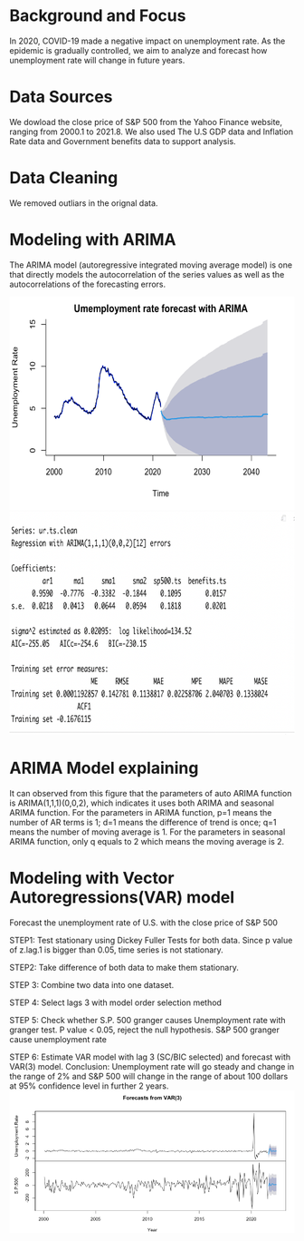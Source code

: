 
# Background and Focus
In 2020, COVID-19 made a negative impact on unemployment rate. As the epidemic is gradually controlled, we aim to analyze and forecast how unemployment rate will change in future years. 

# Data Sources
We dowload the close price of S&P 500 from the Yahoo Finance website, ranging from 2000.1 to 2021.8. We also used The U.S GDP data and Inflation Rate data and Government benefits data to support analysis.

# Data Cleaning
We removed outliars in the orignal data.

# Modeling with ARIMA
The ARIMA model (autoregressive integrated moving average model) is one that directly models the autocorrelation of the series values as well as the autocorrelations of the forecasting errors.

![plot](https://github.com/Bluebai22/MoviePreference/blob/main/Github/ARIMA1.png)
![plot](https://github.com/Bluebai22/MoviePreference/blob/main/Github/ARIMA2.png)

# ARIMA Model explaining
It can observed from this figure that the parameters of auto ARIMA function is ARIMA(1,1,1)(0,0,2), which indicates it uses both ARIMA and seasonal ARIMA function. For the parameters in ARIMA function, p=1 means the number of AR terms is 1; d=1 means the difference of trend is once; q=1 means the number of moving average is 1. For the parameters in seasonal ARIMA function, only q equals to 2 which means the moving average is 2.

# Modeling with Vector Autoregressions(VAR) model
Forecast the unemployment rate of U.S. with the close price of S&P 500

STEP1: Test stationary using Dickey Fuller Tests for both data. Since p value of z.lag.1 is bigger than 0.05, time series is not stationary.

STEP2: Take difference of both data to make them stationary. 

STEP 3: Combine two data into one dataset.

STEP 4: Select lags 3 with model order selection method

STEP 5: Check whether S.P. 500 granger causes Unemployment rate with granger test.
P value < 0.05, reject the null hypothesis. S&P 500 granger cause unemployment rate 

STEP 6: Estimate VAR model with lag 3 (SC/BIC selected) and forecast with VAR(3) model.
Conclusion: Unemployment rate will go steady and change in the range of 2% and S&P 500 will change in the range of about 100 dollars at 95% confidence level in further 2 years.
![plot](https://github.com/Bluebai22/MoviePreference/blob/main/Github/VAR.png)

